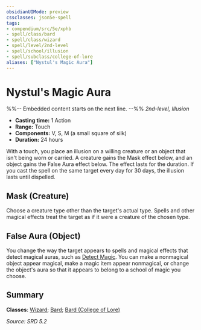 ```yaml
---
obsidianUIMode: preview
cssclasses: json5e-spell
tags:
- compendium/src/5e/xphb
- spell/class/bard
- spell/class/wizard
- spell/level/2nd-level
- spell/school/illusion
- spell/subclass/college-of-lore
aliases: ["Nystul's Magic Aura"]
---
```

# Nystul's Magic Aura
%%-- Embedded content starts on the next line. --%%
*2nd-level, Illusion*  

- **Casting time:** 1 Action
- **Range:** Touch
- **Components:** V, S, M (a small square of silk)
- **Duration:** 24 hours

With a touch, you place an illusion on a willing creature or an object that isn't being worn or carried. A creature gains the Mask effect below, and an object gains the False Aura effect below. The effect lasts for the duration. If you cast the spell on the same target every day for 30 days, the illusion lasts until dispelled.

## Mask (Creature)

Choose a creature type other than the target's actual type. Spells and other magical effects treat the target as if it were a creature of the chosen type.

## False Aura (Object)

You change the way the target appears to spells and magical effects that detect magical auras, such as [Detect Magic](compendium/spells/detect-magic-xphb.md). You can make a nonmagical object appear magical, make a magic item appear nonmagical, or change the object's aura so that it appears to belong to a school of magic you choose.

## Summary

**Classes**: [Wizard](compendium/lists/list-spells-classes-wizard.md); [Bard](compendium/lists/list-spells-classes-bard.md); [Bard (College of Lore)](compendium/lists/list-spells-classes-bard-xphb-college-of-lore-xphb.md "subclass=XPHB;class=XPHB")

*Source: SRD 5.2*